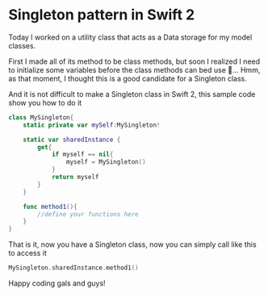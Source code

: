 Singleton pattern in Swift 2
==

Today I worked on a utility class that acts as a Data storage for my model classes.

First I made all of its method to be class methods, but soon I realized I need to initialize some variables before the class methods can bed use 🐷... Hmm, as that moment, I thought this is a good candidate for a Singleton class.

And it is not difficult to make a Singleton class in Swift 2, this sample code show you how to do it

```Swift
class MySingleton{
    static private var mySelf:MySingleton!

    static var sharedInstance {
        get{
            if myself == nil{
                myself = MySingleton()
            }
            return myself
        }
    }

    func method1(){
        //define your functions here
    }
}
```

That is it, now you have a Singleton class, now you can simply call like this to access it
```Swift
MySingleton.sharedInstance.method1()
```

Happy coding gals and guys!
